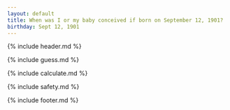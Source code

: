 ```yaml
---
layout: default
title: When was I or my baby conceived if born on September 12, 1901?
birthday: Sept 12, 1901
---
```


{% include header.md %}

{% include guess.md %}

{% include calculate.md %}

{% include safety.md %}

{% include footer.md %}



